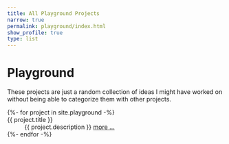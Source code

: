 ```yaml
---
title: All Playground Projects
narrow: true
permalink: playground/index.html
show_profile: true
type: list
---
```


<h1>Playground</h1>
<p>These projects are just a random collection of ideas I might have worked on without being able to categorize them with other projects.</p>

<dl class="row">
{%- for project in site.playground -%}
<dt class="col-sm-3">{{ project.title }}</dt>
<dd class="col-sm-9">{{ project.description }} <a href="{{ site.baseurl }}{{ project.url }}">more &hellip;</a></dd>
{%- endfor -%}
</dl>